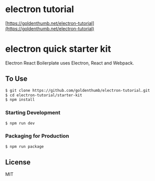 # electron tutorial
[https://goldenthumb.net/electron-tutorial](https://goldenthumb.net/electron-tutorial)

# electron quick starter kit
Electron React Boilerplate uses Electron, React and Webpack.
## To Use
```bash
$ git clone https://github.com/goldenthumb/electron-tutorial.git
$ cd electron-tutorial/starter-kit
$ npm install
```

### Starting Development
```bash
$ npm run dev
```

### Packaging for Production
```bash
$ npm run package
```
## License
MIT
